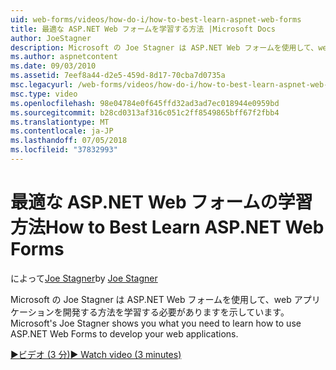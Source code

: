 ```yaml
---
uid: web-forms/videos/how-do-i/how-to-best-learn-aspnet-web-forms
title: 最適な ASP.NET Web フォームを学習する方法 |Microsoft Docs
author: JoeStagner
description: Microsoft の Joe Stagner は ASP.NET Web フォームを使用して、web アプリケーションを開発する方法を学習する必要がありますを示しています。
ms.author: aspnetcontent
ms.date: 09/03/2010
ms.assetid: 7eef8a44-d2e5-459d-8d17-70cba7d0735a
msc.legacyurl: /web-forms/videos/how-do-i/how-to-best-learn-aspnet-web-forms
msc.type: video
ms.openlocfilehash: 98e04784e0f645ffd32ad3ad7ec018944e0959bd
ms.sourcegitcommit: b28cd0313af316c051c2ff8549865bff67f2fbb4
ms.translationtype: MT
ms.contentlocale: ja-JP
ms.lasthandoff: 07/05/2018
ms.locfileid: "37832993"
---
```

<a name="how-to-best-learn-aspnet-web-forms"></a><span data-ttu-id="d70ad-103">最適な ASP.NET Web フォームの学習方法</span><span class="sxs-lookup"><span data-stu-id="d70ad-103">How to Best Learn ASP.NET Web Forms</span></span>
====================
<span data-ttu-id="d70ad-104">によって[Joe Stagner](https://github.com/JoeStagner)</span><span class="sxs-lookup"><span data-stu-id="d70ad-104">by [Joe Stagner](https://github.com/JoeStagner)</span></span>

<span data-ttu-id="d70ad-105">Microsoft の Joe Stagner は ASP.NET Web フォームを使用して、web アプリケーションを開発する方法を学習する必要がありますを示しています。</span><span class="sxs-lookup"><span data-stu-id="d70ad-105">Microsoft's Joe Stagner shows you what you need to learn how to use ASP.NET Web Forms to develop your web applications.</span></span>

[<span data-ttu-id="d70ad-106">&#9654;ビデオ (3 分)</span><span class="sxs-lookup"><span data-stu-id="d70ad-106">&#9654; Watch video (3 minutes)</span></span>](https://channel9.msdn.com/Blogs/ASP-NET-Site-Videos/how-to-best-learn-aspnet-web-forms)
